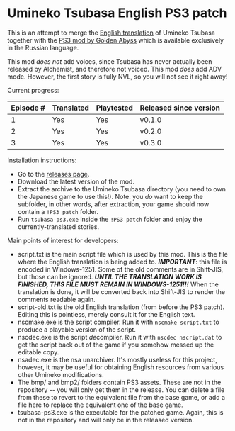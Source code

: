 # Umineko Tsubasa English PS3 patch

This is an attempt to merge the [English translation](https://uminekotsubasa.github.io)
of Umineko Tsubasa together with the [PS3 mod by Golden Abyss](http://golden-abyss.blogspot.com/2015/12/umineko-tsubasa-ps3_19.html)
which is available exclusively in the Russian language.

This mod *does not* add voices, since Tsubasa has never actually been released by Alchemist, and therefore not voiced.
This mod *does* add ADV mode. However, the first story is fully NVL, so you will not see it right away!

Current progress:

|Episode #|Translated|Playtested|Released since version|
|--|--|--|--|
|1|Yes|Yes|v0.1.0|
|2|Yes|Yes|v0.2.0|
|3|Yes|Yes|v0.3.0|

Installation instructions:

- Go to the [releases page](../../releases).
- Download the latest version of the mod.
- Extract the archive to the Umineko Tsubasa directory (you need to own the Japanese game to use this!). Note: you *do* want to keep the subfolder, in other words, after extraction, your game should now contain a `!PS3 patch` folder.
- Run `tsubasa-ps3.exe` inside the `!PS3 patch` folder and enjoy the currently-translated stories.

Main points of interest for developers:
- script.txt is the main script file which is used by this mod. 
This is the file where the English translation is being added to.
***IMPORTANT***: this file is encoded in Windows-1251. Some of the old comments are in Shift-JIS, but those can be ignored.
***UNTIL THE TRANSLATION WORK IS FINISHED, THIS FILE MUST REMAIN IN WINDOWS-1251!!!***
When the translation is done, it will be converted back into Shift-JIS to render the comments readable again.
- script-old.txt is the old English translation (from before the PS3 patch). Editing this is pointless, merely consult it for the English text.
- nscmake.exe is the script compiler. Run it with `nscmake script.txt` to produce a playable version of the script.
- nscdec.exe is the script *de*compiler. Run it with `nscdec nscript.dat` to get the script back out of the game if you somehow messed up the editable copy.
- nsadec.exe is the nsa unarchiver. It's mostly useless for this project, however, it may be useful for obtaining English resources from various other Umineko modifications.
- The bmp/ and bmp2/ folders contain PS3 assets.
These are not in the repository -- you will only get them in the release.
You can delete a file from these to revert to the equivalent file from the base game, or
add a file here to replace the equivalent one of the base game.
- tsubasa-ps3.exe is the executable for the patched game.
Again, this is not in the repository and will only be in the released version.
